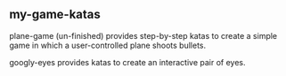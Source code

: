## my-game-katas

plane-game (un-finished) provides step-by-step katas to create a simple game in which a user-controlled plane shoots bullets.

googly-eyes provides katas to create an interactive pair of eyes.
